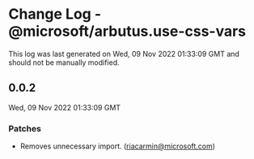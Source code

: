 # Change Log - @microsoft/arbutus.use-css-vars

This log was last generated on Wed, 09 Nov 2022 01:33:09 GMT and should not be manually modified.

<!-- Start content -->

## 0.0.2

Wed, 09 Nov 2022 01:33:09 GMT

### Patches

- Removes unnecessary import. (riacarmin@microsoft.com)
